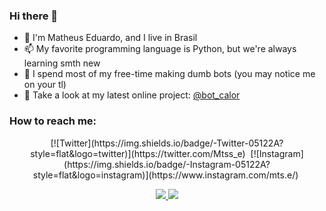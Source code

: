 ### Hi there 👋

<!--
**euMts/euMts** is a ✨ _special_ ✨ repository because its `README.md` (this file) appears on your GitHub profile.

Here are some ideas to get you started:

- 🔭 I’m currently working on ...
- 🌱 I’m currently learning ...
- 👯 I’m looking to collaborate on ...
- 🤔 I’m looking for help with ...
- 💬 Ask me about ...
- 📫 How to reach me: ...
- 😄 Pronouns: ...
- ⚡ Fun fact: ...
-->
- 🤔 I'm Matheus Eduardo, and I live in Brasil
- 📫 My favorite programming language is Python, but we're always learning smth new
- 🔭 I spend most of my free-time making dumb bots (you may notice me on your tl)
- 💬 Take a look at my latest online project: [@bot_calor](https://twitter.com/bot_calor)

### How to reach me:

<p align=center>
 [![Twitter](https://img.shields.io/badge/-Twitter-05122A?style=flat&logo=twitter)](https://twitter.com/Mtss_e)&nbsp;
 [![Instagram](https://img.shields.io/badge/-Instagram-05122A?style=flat&logo=instagram)](https://www.instagram.com/mts.e/)&nbsp;
</p>

<p align="center">
  <a href="https://twitter.com/Mtss_e">
    <img src="https://img.shields.io/badge/-Twitter-05122A?style=flat&logo=twitter" />
  </a>
  <a href="https://www.instagram.com/mts.e/">
    <img src="https://img.shields.io/badge/-Instagram-05122A?style=flat&logo=instagram" />
  </a>
</p>

<!-- Você é um espertinho, sabia? -->
<!-- You're such a smart guy, huh? -->
<!-- Last update 17/02/2021 -->
